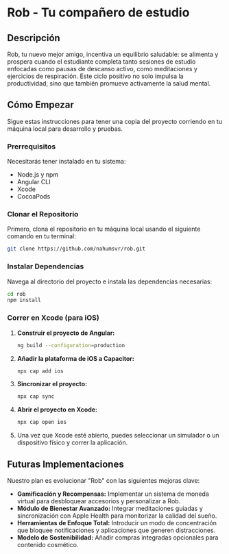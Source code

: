 # Rob - Tu compañero de estudio

## Descripción

Rob, tu nuevo mejor amigo, incentiva un equilibrio saludable: se alimenta y prospera cuando el estudiante completa tanto sesiones de estudio enfocadas como pausas de descanso activo, como meditaciones y ejercicios de respiración. Este ciclo positivo no solo impulsa la productividad, sino que también promueve activamente la salud mental.

## Cómo Empezar

Sigue estas instrucciones para tener una copia del proyecto corriendo en tu máquina local para desarrollo y pruebas.

### Prerrequisitos

Necesitarás tener instalado en tu sistema:

  * Node.js y npm
  * Angular CLI
  * Xcode
  * CocoaPods

### Clonar el Repositorio

Primero, clona el repositorio en tu máquina local usando el siguiente comando en tu terminal:

```bash
git clone https://github.com/nahumsvr/rob.git
```

### Instalar Dependencias

Navega al directorio del proyecto e instala las dependencias necesarias:

```bash
cd rob
npm install
```

### Correr en Xcode (para iOS)

1.  **Construir el proyecto de Angular:**

    ```bash
    ng build --configuration=production
    ```

2.  **Añadir la plataforma de iOS a Capacitor:**

    ```bash
    npx cap add ios
    ```

3.  **Sincronizar el proyecto:**

    ```bash
    npx cap sync
    ```

4.  **Abrir el proyecto en Xcode:**

    ```bash
    npx cap open ios
    ```

5.  Una vez que Xcode esté abierto, puedes seleccionar un simulador o un dispositivo físico y correr la aplicación.

## Futuras Implementaciones

Nuestro plan es evolucionar "Rob" con las siguientes mejoras clave:

  * **Gamificación y Recompensas:** Implementar un sistema de moneda virtual para desbloquear accesorios y personalizar a Rob.
  * **Módulo de Bienestar Avanzado:** Integrar meditaciones guiadas y sincronización con Apple Health para monitorizar la calidad del sueño.
  * **Herramientas de Enfoque Total:** Introducir un modo de concentración que bloquee notificaciones y aplicaciones que generen distracciones.
  * **Modelo de Sostenibilidad:** Añadir compras integradas opcionales para contenido cosmético.